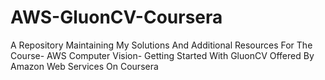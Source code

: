 # AWS-GluonCV-Coursera
A Repository Maintaining My Solutions And Additional Resources For The Course- AWS Computer Vision- Getting Started With GluonCV Offered By Amazon Web Services On Coursera
